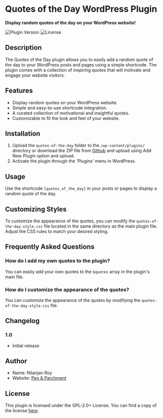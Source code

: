 # Quotes of the Day WordPress Plugin

**Display random quotes of the day on your WordPress website!**

![Plugin Version](https://img.shields.io/badge/version-1.0-brightgreen.svg)
![License](https://img.shields.io/badge/license-GPL--2.0%2B-blue.svg)

## Description

The Quotes of the Day plugin allows you to easily add a random quote of the day to your WordPress posts and pages using a simple shortcode. The plugin comes with a collection of inspiring quotes that will motivate and engage your website visitors.

## Features

- Display random quotes on your WordPress website.
- Simple and easy-to-use shortcode integration.
- A curated collection of motivational and insightful quotes.
- Customizable to fit the look and feel of your website.

## Installation

1. Upload the `quotes-of-the-day` folder to the `/wp-content/plugins/` directory or download the ZIP file from [Github](https://github.com/realnilanjan/quotes-of-the-day) and upload using Add New Plugin option and upload.
2. Activate the plugin through the 'Plugins' menu in WordPress.

## Usage

Use the shortcode `[quotes_of_the_day]` in your posts or pages to display a random quote of the day.

## Customizing Styles

To customize the appearance of the quotes, you can modify the `quotes-of-the-day-style.css` file located in the same directory as the main plugin file. Adjust the CSS rules to match your desired styling.

## Frequently Asked Questions

### How do I add my own quotes to the plugin?

You can easily add your own quotes to the `$quotes` array in the plugin's main file.

### How do I customize the appearance of the quotes?

You can customize the appearance of the quotes by modifying the `quotes-of-the-day-style.css` file.

## Changelog

### 1.0

- Initial release

## Author

- Name: Nilanjan Roy
- Website: [Pen & Parchment](https://penandparchment.space/author/nilanjan/)

## License

This plugin is licensed under the GPL-2.0+ License. You can find a copy of the license [here](https://www.gnu.org/licenses/gpl-2.0.html).

